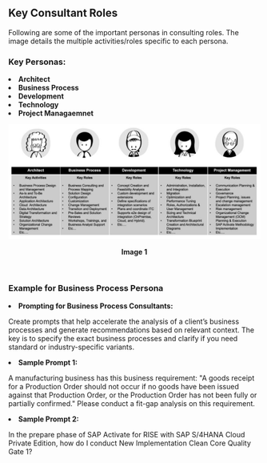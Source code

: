 ## Key Consultant Roles 

Following are some of the important personas in consulting roles. The image details the multiple activities/roles specific to each persona.

### Key Personas:

<li><b>Architect</li>

<li>Business Process</li>

<li>Development</li>

<li>Technology</li>

<li>Project Managaemnet</b>
<br>
<p align="center"> 
<img src="images/4.4.1.png"> 
</p>
<p align="center"> <b>Image 1</b> </p>
<br>

### Example for Business Process Persona

<li><b>Prompting for Business Process Consultants: </b>

Create prompts that help accelerate the analysis of a client’s business processes and generate recommendations based on relevant context. ​The key is to specify the exact business processes and clarify if you need standard or industry-specific variants. ​ 
 
<li><b>Sample Prompt 1:​ </b>

A manufacturing business has this business requirement: "A goods receipt for a Production Order should not occur if no goods have been issued against that Production Order, or the Production Order has not been fully or partially confirmed." Please conduct a fit-gap analysis on this requirement.​ 
 

<li><b>Sample Prompt 2:​ </b>

In the prepare phase of SAP Activate for RISE with SAP S/4HANA Cloud Private Edition, how do I conduct New Implementation Clean Core Quality Gate 1? 
